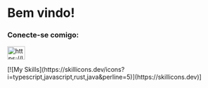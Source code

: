 <h1>Bem vindo!</h1>
<h3 align="left">Conecte-se comigo:</h3>
<p align="left">
<a href="https://linkedin.com/in/https://linkedin.com/in/mathmdrlimp" target="blank"><img align="center" src="https://raw.githubusercontent.com/rahuldkjain/github-profile-readme-generator/master/src/images/icons/Social/linked-in-alt.svg" alt="https://linkedin.com/in/mathmdrlimp" height="30" width="40" /></a>
</p>

<p align="left"> 
[![My Skills](https://skillicons.dev/icons?i=typescript,javascript,rust,java&perline=5)](https://skillicons.dev)]

</p>

